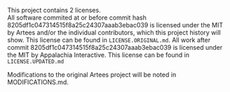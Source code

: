 This project contains 2 licenses.  
All software commited at or before commit hash 8205df1c047314515f8a25c24307aaab3ebac039 is licensed under the MIT by Artees and/or the individual contributors, which this project history will show.  This license can be found in `LICENSE.ORIGINAL.md`.
All work after commit 8205df1c047314515f8a25c24307aaab3ebac039 is licensed under the MIT by Appalachia Interactive.  This license can be found in `LICENSE.UPDATED.md`

Modifications to the original Artees project will be noted in MODIFICATIONS.md.
